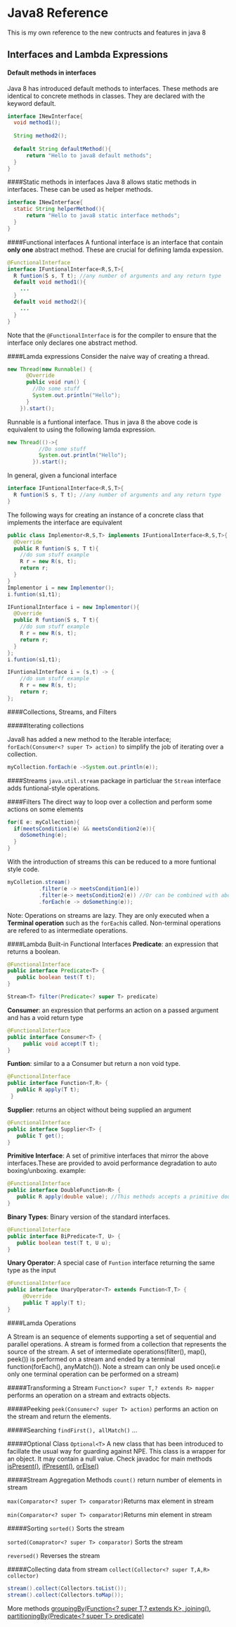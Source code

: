 # Java8 Reference
This is my own reference to the new contructs and features in java 8

## Interfaces and Lambda Expressions
#### Default methods in interfaces

Java 8 has introduced default methods to interfaces. These methods are identical to concrete methods in classes. They are declared with the keyword default.

```java
interface INewInterface{
  void method1();
  
  String method2();
  
  default String defaultMethod(){
      return "Hello to java8 default methods";
  }
}
```

####Static methods in interfaces
Java 8 allows static methods in interfaces. These can be used as helper methods.
```java
interface INewInterface{
  static String helperMethod(){
      return "Hello to java8 static interface methods";
  }
}
```

####Functional interfaces
A funtional interface is an interface that contain **only one** abstract method. These are crucial for defining lamda expession.

```java
@FunctionalInterface
interface IFuntionalInterface<R,S,T>{
  R funtion(S s, T t); //any number of arguments and any return type
  default void method1(){
    ...
  }
  default void method2(){
    ...
  }
}  
```
Note that the ```@FunctionalInterface``` is for the compiler to ensure that the interface only declares one abstract method.  

####Lamda expressions
Consider the naive way of creating a thread. 

```java
new Thread(new Runnable() {
      @Override
      public void run() {
        //Do some stuff
        System.out.println("Hello");
      }
    }).start();
```
Runnable is a funtional interface. Thus in java 8 the above code is equivalent to using the following lamda expression.

```java
new Thread(()->{        
          //Do some stuff
          System.out.println("Hello");
        }).start();
```
In general, given a funcional interface
```java 
interface IFuntionalInterface<R,S,T>{
  R funtion(S s, T t); //any number of arguments and any return type
}
```
The following ways for creating an instance of a concrete class that implements the interface are equivalent

```java
public class Implementor<R,S,T> implements IFuntionalInterface<R,S,T>{
  @Override                                                            
  public R funtion(S s, T t){
    //do sum stuff example
    R r = new R(s, t);
    return r;
  }
}
Implementor i = new Implementor();
i.funtion(s1,t1);
```

```java 
IFuntionalInterface i = new Implementor(){
  @Override                                                            
  public R funtion(S s, T t){
    //do sum stuff example
    R r = new R(s, t);
    return r;
  }
};
i.funtion(s1,t1);
```
```java 
IFuntionalInterface i = (s,t) -> {   
    //do sum stuff example
    R r = new R(s, t);
    return r;
};
```

####Collections, Streams, and Filters

#####Iterating collections

Java8 has added a new method to the Iterable interface; ```forEach(Consumer<? super T> action)``` to simplify the job of iterating over a collection.

```java
myCollection.forEach(e ->System.out.println(e));
```
####Streams
```java.util.stream``` package in particluar the ```Stream``` interface adds funtional-style operations.

####Filters
The direct way to loop over a collection and perform some actions on some elements
```java
for(E e: myCollection){
  if(meetsCondition1(e) && meetsCondition2(e)){
    doSomething(e);
  }
}
```
With the introduction of streams this can be reduced to a more funtional style code.
```java
myColletion.stream()
          .filter(e -> meetsCondition1(e))
          .filter(e-> meetsCondition2(e)) //Or can be combined with above
          .forEach(e -> doSomething(e));
```

Note: Operations on streams are lazy. They are only executed when a **Terminal operation** such as the ```forEach```is called. Non-terminal operations are refered to as intermediate operations.


####Lambda Built-in Functional Interfaces
**Predicate**: an expression that returns a boolean.
```java
@FunctionalInterface
public interface Predicate<T> {
   public boolean test(T t);
}

Stream<T> filter(Predicate<? super T> predicate)
```
**Consumer**: an expression that performs an action on a passed argument and has a void return type
```java
@FunctionalInterface
public interface Consumer<T> {
     public void accept(T t);
}
```

**Funtion**: similar to a a Consumer but return a non void type.
```java
@FunctionalInterface
public interface Function<T,R> {
   public R apply(T t);
 }
```

**Supplier**: returns an object without being supplied an argument
```java
@FunctionalInterface
public interface Supplier<T> {
   public T get();
}
```
**Primitive Interface**: A set of primitive interfaces that mirror the above interfaces.These are provided to avoid performance degradation to auto boxing/unboxing.
example:
```java
@FunctionalInterface
public interface DoubleFunction<R> {
   public R apply(double value); //This methods accepts a primitive double as input
}
```
**Binary Types**: Binary version of the standard interfaces.
```java
@FunctionalInterface
public interface BiPredicate<T, U> {
   public boolean test(T t, U u);
}
```

**Unary Operator**: A special case of ```Funtion``` interface returning the same type as the input
```java
@FunctionalInterface
public interface UnaryOperator<T> extends Function<T,T> {
     @Override
     public T apply(T t);
}
```

####Lamda Operations

A Stream is an sequence of elements supporting a set of sequential and parallel operations. A stream is formed from a collection that represents the source of the stream. A set of intermediate operations(filter(), map(), peek()) is performed on a stream and ended by a terminal function(forEach(), anyMatch()). Note a stream can only be used once(i.e only one terminal operation can be performed on a stream)

#####Transforming a Stream
```Function<? super T,? extends R> mapper``` performs an operation on a stream and extracts objects.

#####Peeking
```peek(Consumer<? super T> action)``` performs an action on the stream and return the elements.

#####Searching
```findFirst(), allMatch()``` ...

#####Optional Class
```Optional<T>``` A new class that has been introduced to facillate the usual way for guarding against NPE. This class is a wrapper for an object. It may contain a null value. Check javadoc for main methods [isPresent()](https://docs.oracle.com/javase/8/docs/api/java/util/Optional.html#isPresent--), [ifPresent()](https://docs.oracle.com/javase/8/docs/api/java/util/Optional.html#ifPresent-java.util.function.Consumer-), [orElse()](https://docs.oracle.com/javase/8/docs/api/java/util/Optional.html#orElse-T-)

#####Stream Aggregation Methods
```count()``` return number of elements in stream

```max(Comparator<? super T> comparator)```Returns max element in stream

```min(Comparator<? super T> comparator)```Returns min element in stream


#####Sorting
```sorted()``` Sorts the stream

```sorted(Comaprator<? super T> comparator)``` Sorts the stream

```reversed()``` Reverses the stream

#####Collecting data from stream
```collect(Collector<? super T,A,R> collector)``` 

```java
stream().collect(Collectors.toList());
stream().collect(Collectors.toMap());
```
More methods [groupingBy(Function<? super T,? extends K>,  ](https://docs.oracle.com/javase/8/docs/api/java/util/stream/Collectors.html#groupingBy-java.util.function.Function-)
[joining()](https://docs.oracle.com/javase/8/docs/api/java/util/stream/Collectors.html#joining--),  [partitioningBy(Predicate<? super T> predicate)](https://docs.oracle.com/javase/8/docs/api/java/util/stream/Collectors.html#partitioningBy-java.util.function.Predicate-)





